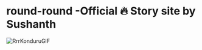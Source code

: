 # round-round  -Official 🔥 Story site by Sushanth 

![RrrKonduruGIF](https://github.com/Sushanth-Hebri/round-round/assets/117469085/834a5834-3518-4e12-9612-eefd3b21c606)

